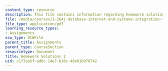 ```yaml
---
content_type: resource
description: This file contains information regarding homework solutions 2.
file: /media/courses/1-264j-database-internet-and-systems-integration-technologies-fall-2013/c177aa5fad6c14e7b10c40e01b978742_MIT1_264JF13_HW2_sol.pdf
file_type: application/pdf
learning_resource_types:
- Assignments
ocw_type: OCWFile
parent_title: Assignments
parent_type: CourseSection
resourcetype: Document
title: Homework Solutions 2
uid: c177aa5f-ad6c-14e7-b10c-40e01b978742
---
```

